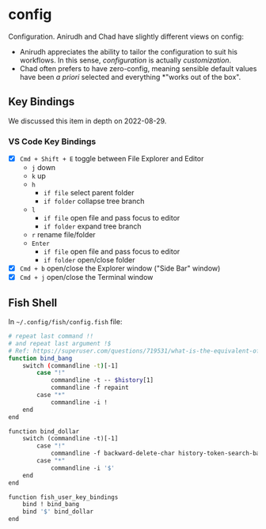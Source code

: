 # config

Configuration. Anirudh and Chad have slightly different views on config:

* Anirudh appreciates the ability to tailor the configuration to suit his workflows.  In this sense, *configuration* is actually *customization*.
* Chad often prefers to have zero-config, meaning sensible default values have been *a priori* selected and everything *"works out of the box".

## Key Bindings

We discussed this item in depth on 2022-08-29.

### VS Code Key Bindings

- [x] `Cmd + Shift + E` toggle between File Explorer and Editor
  * `j` down
  * `k` up
  * `h`
    * `if file` select parent folder
    * `if folder` collapse tree branch
  * `l` 
    * `if file` open file and pass focus to editor
    * `if folder` expand tree branch
  * `r` rename file/folder
  * `Enter`
    * `if file` open file and pass focus to editor
    * `if folder` open/close folder
- [x] `Cmd + b` open/close the Explorer window ("Side Bar" window)
- [x] `Cmd + j` open/close the Terminal window

## Fish Shell

In `~/.config/fish/config.fish` file:

```bash
# repeat last command !!
# and repeat last argument !$
# Ref: https://superuser.com/questions/719531/what-is-the-equivalent-of-bashs-and-in-the-fish-shell
function bind_bang
    switch (commandline -t)[-1]
        case "!"
            commandline -t -- $history[1]
            commandline -f repaint
        case "*"
            commandline -i !
    end
end

function bind_dollar
    switch (commandline -t)[-1]
        case "!"
            commandline -f backward-delete-char history-token-search-backward
        case "*"
            commandline -i '$'
    end
end

function fish_user_key_bindings
    bind ! bind_bang
    bind '$' bind_dollar
end
```
